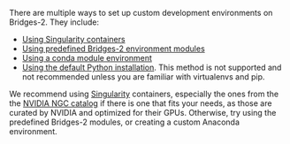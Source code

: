 There are multiple ways to set up custom development environments on Bridges-2. 
They include:

* [Using Singularity containers](#using-singularity-containers)
* [Using predefined Bridges-2 environment modules](#using-predefined-bridges-2-environment-modules)
* [Using a conda module environment](#using-a-conda-module-environment)
* [Using the default Python installation](#using-the-default-python). This method is not supported and not recommended unless you are familiar with virtualenvs and pip.

We recommend using [Singularity](https://sylabs.io/singularity/) containers, especially the ones from the
the [NVIDIA NGC catalog](https://catalog.ngc.nvidia.com/) if there is one that fits your needs, as those are
curated by NVIDIA and optimized for their GPUs. Otherwise, try using the predefined
Bridges-2 modules, or creating a custom Anaconda environment.

